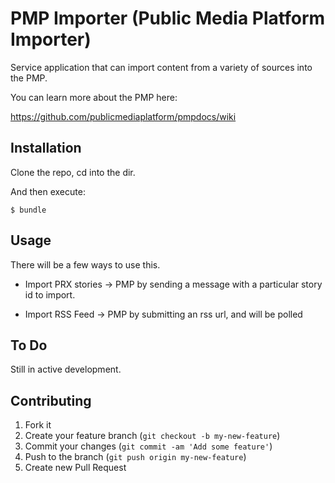 # PMP Importer (Public Media Platform Importer)

Service application that can import content from a variety of sources into the PMP.

You can learn more about the PMP here:

https://github.com/publicmediaplatform/pmpdocs/wiki


## Installation

Clone the repo, cd into the dir.

And then execute:

    $ bundle


## Usage

There will be a few ways to use this.

* Import PRX stories -> PMP by sending a message with a particular story id to import.

* Import RSS Feed -> PMP by submitting an rss url, and will be polled

## To Do

Still in active development.


## Contributing

1. Fork it
2. Create your feature branch (`git checkout -b my-new-feature`)
3. Commit your changes (`git commit -am 'Add some feature'`)
4. Push to the branch (`git push origin my-new-feature`)
5. Create new Pull Request

